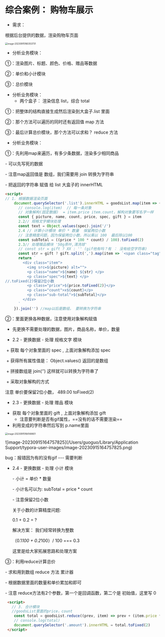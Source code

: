 # 综合案例： 购物车展示

- 需求：

根据后台提供的数据，渲染购物车页面

<img src="/Users/guoguo/Library/Application Support/typora-user-images/image-20230915160353731.png" alt="image-20230915160353731" style="zoom:50%;" />

- 分析业务模块：

①：渲染图片、标题、颜色、价格、赠品等数据

②：单价和小计模块

③：总价模块

- 分析业务模块：
  - 两个盒子： 渲染信息 list，综合 total

①：把整体的结构直接生成然后渲染到大盒子.list 里面

②：那个方法可以遍历的同时还有返回值 map 方法

③：最后计算总价模块，那个方法可以求和？ reduce 方法

- 分析业务模块：

①：先利用map来遍历，有多少条数据，渲染多少相同商品

\- 可以先写死的数据

\- 注意map返回值是 数组，我们需要用 join 转换为字符串

\- 把返回的字符串 赋值 给 list 大盒子的 innerHTML

~~~html
<script>
// 1. 根据数据渲染页面
    document.querySelector('.list').innerHTML = goodsList.map(item => { //map创建4个空对象，然后return给结构）
      // console.log(item)  // 每一条对象
      // 对象解构(固定数据)  = item.price item.count，解构对象要写名字一样
      const { picture, name, count, price, spec, gift } = item
      2.2// 规格文字模块处理
      const text = Object.values(spec).join('/')
      2.4 // 计算小计模块 单价 * 数量  保留两位小数 
      // 注意精度问题，因为保留两位小数，所以乘以 100  最后除以100
      const subTotal = ((price * 100 * count) / 100).toFixed(2)
      2.3// 处理赠品模块 '50g茶叶,清洗球'
      // const str = gift ? XX : '' (gif他有吗？有 ： 没有给空字符串)
      const str = gift ? gift.split(',').map(item => `<span class="tag">【赠品】${item}</span> `).join('') : ''
      return `
        <div class="item">
          <img src=${picture} alt="">
          <p class="name">${name} ${str} </p>
          <p class="spec">${text} </p>
//.toFixed(2)保留2位小数
          <p class="price">${price.toFixed(2)}</p> 
          <p class="count">x${count}</p>
          <p class="sub-total">${subTotal}</p>
        </div>
      `
    }).join('') //map以后是数组， 要转换为字符串

~~~



②：里面更换各种数据，注意使用对象解构赋值

- 先更换不需要处理的数据，图片，商品名称，单价，数量

- 2.2 - 更换数据 - 处理 规格文字 模块

​	\+ 获取 每个对象里面的 spec , 上面对象解构添加 spec

​	+ 获得所有属性值是： Object.values() 返回的是数组

​	+ 拼接数组是 join(‘’) 这样就可以转换为字符串了

​	\+ 采取对象解构的方式

注意 单价要保留2位小数， 489.00 toFixed(2)

- 2.3 - 更换数据 - 处理 赠品 模块
+ 获取 每个对象里面的 gift , 上面对象解构添加 gift
  + 注意要判断是否有gif属性，==没有的话不需要渲染==
+ 利用变成的字符串然后写到 p.name里面

<img src="/Users/guoguo/Library/Application Support/typora-user-images/image-20230915164148801.png" alt="image-20230915164148801" style="zoom:50%;" />

![image-20230915164757825](/Users/guoguo/Library/Application Support/typora-user-images/image-20230915164757825.png)

bug：报错因为有的没有gif --- 需要判断

- 2.4 - 更换数据 - 处理 小计 模块

  \- 小计 = 单价 * 数量

  \- 小计名可以为: subTotal = price * count 

  \- 注意保留2位小数

  关于小数的计算精度问题:

  0.1 + 0.2 = ? 

  解决方案： 我们经常转换为整数

  （0.1*100 + 0.2*100）/ 100 === 0.3

  这里是给大家拓展思路和处理方案

③：利用reduce计算总价

\- 求和用到数组 reduce 方法 累计器

\- 根据数据里面的数量和单价累加和即可

\- 注意 reduce方法有2个参数，第一个是回调函数，第二个是 初始值，这里写 0

~~~html
 <script>
   // 3. 合计模块
   //goodsList里面的price，count
    const total = goodsList.reduce((prev, item) => prev + (item.price * 100 * item.count) / 100, 0)
    // console.log(total)
    document.querySelector('.amount').innerHTML = total.toFixed(2)
 </script>
~~~




